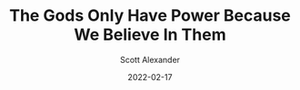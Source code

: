 ---
layout: podcast
title: "The Gods Only Have Power Because We Believe In Them"
author: Scott Alexander
description: https://astralcodexten.substack.com/p/the-gods-only-have-power-because
date: 2022-02-17
length: 2552583
duration: 638
guid: the-gods-only-have-power-because
---